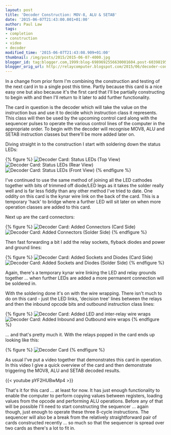 ```yaml
---
layout: post
title: 'Decoder Construction: MOV-8, ALU & SETAB'
date: '2015-06-07T21:43:00.001+01:00'
author: Paul Law
tags:
- completion
- construction
- video
- decoder
modified_time: '2015-06-07T21:43:08.909+01:00'
thumbnail: /img/posts/2015/2015-06-07-4000.jpg
blogger_id: tag:blogger.com,1999:blog-6989692556630001604.post-6039819533217163126
blogger_orig_url: http://relaycomputer.blogspot.com/2015/06/decoder-construction-mov-8-alu-setab.html
---
```


In a change from prior form 
I'm combining the construction and testing of the next card in to a single 
post this time. Partly because this card is a nice easy one but also because 
it's the first card that I'll be partially constructing to begin with and then 
I'll return to it later to add further functionality.

The card in 
question is the decoder which will take the value on the instruction bus and 
use it to decide which instruction class it represents. This class will then 
be used by the upcoming control card along with the sequencer pulses to 
operate the various control lines of the computer in the appropriate order. To 
begin with the decoder will recognise MOV8, ALU and SETAB instruction classes 
but there'll be more added later on. 

Diving straight in to the 
construction I start with soldering down the status LEDs: 

{% figure %}
![Decoder Card: Status LEDs (Top View)](/assets/img/posts/2015/2015-06-07-0000.jpg)
![Decoder Card: Status LEDs (Rear View)](/assets/img/posts/2015/2015-06-07-0001.jpg)
![Decoder Card: Status LEDs (Front View)](/assets/img/posts/2015/2015-06-07-0002.jpg)
{% endfigure %}

I've continued to use the same method of joining all the LED 
cathodes together with bits of trimmed off diode/LED legs as it takes the 
solder really well and is far less fiddly than any other method I've tried to 
date. One oddity on this card is the kynar wire link on the back of the card. 
This is a temporary 'hack' to bridge where a further LED will sit later on 
when more operation classes are added to this card.

Next up are the 
card connectors: 

{% figure %}
![Decoder Card: Added Connectors (Card Side)](/assets/img/posts/2015/2015-06-07-0003.jpg)
![Decoder Card: Added Connectors (Solder Side)](/assets/img/posts/2015/2015-06-07-0004.jpg)
{% endfigure %}

Then fast forwarding a bit I add the relay sockets, 
flyback diodes and power and ground lines: 

{% figure %}
![Decoder Card: Added Sockets and Diodes (Card Side)](/assets/img/posts/2015/2015-06-07-0005.jpg)
![Decoder Card: Added Sockets and Diodes (Solder Side)](/assets/img/posts/2015/2015-06-07-0006.jpg)
{% endfigure %}

Again, there's a temporary kynar wire linking 
the LED and relay grounds together ... when further LEDs are added a more 
permanent connection will be soldered in.

With the soldering done 
it's on with the wire wrapping. There isn't much to do on this card - just the 
LED links, 'decision tree' lines between the relays and then the inbound 
opcode bits and outbound instruction class lines: 

{% figure %}
![Decoder Card: Added LED and inter-relay wire wraps](/assets/img/posts/2015/2015-06-07-0007.jpg)
![Decoder Card: Added Inbound and Outbound wire wraps](/assets/img/posts/2015/2015-06-07-0008.jpg)
{% endfigure %}

... and that's pretty much it. With the relays popped 
in the card ends up looking like this: 

{% figure %}
![Decoder Card](/assets/img/posts/2015/2015-06-07-0009.jpg)
{% endfigure %}

As usual I've 
put a video together that demonstrates this card in operation. In this video I 
give a quick overview of the card and then demonstrate triggering the MOV8, 
ALU and SETAB decoded results. 

{{< youtube pYF2HUBwMp4 >}}

That's it for this card ... at least for now. It has just enough 
functionality to enable the computer to perform copying values between 
registers, loading values from the opcode and performing ALU operations. 
Before any of that will be possible I'll need to start constructing the 
sequencer ... again though, just enough to operate these three 8-cycle 
instructions. The sequencer will also be a break from the relatively 
straightforward pair of cards constructed recently ... so much so that the 
sequencer is spread over two cards as there's a lot to fit in. 
